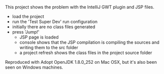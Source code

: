 
This project shows the problem with the IntelliJ GWT plugin and JSP files.

 * load the project
 * run the 'Test Super Dev' run configuration
 * initially there are no class files generated
 * press 'Jump!'
    * JSP page is loaded
    * console shows that the JSP compilation is compiling the sources and writing them to the src folder
    * a project refresh shows the class files in the project source folder 

Reproduced with Adopt OpenJDK 1.8.0_252 on Mac OSX, but it's also been seen on Windows machines.
